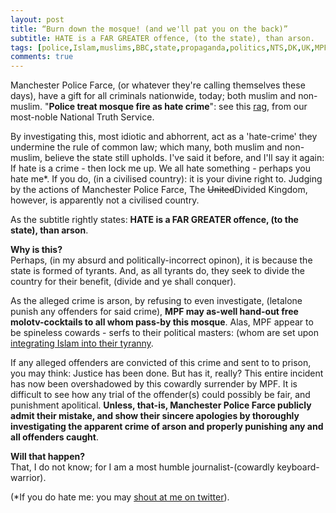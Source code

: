 ```yaml
---
layout: post
title: “Burn down the mosque! (and we'll pat you on the back)”
subtitle: HATE is a FAR GREATER offence, (to the state), than arson.
tags: [police,Islam,muslims,BBC,state,propaganda,politics,NTS,DK,UK,MPF]
comments: true
---
```


Manchester Police Farce, (or whatever they're calling themselves these days), have a gift for all criminals nationwide, today; both muslim and non-muslim. "**Police treat mosque fire as hate crime**": see this [rag](https://www.bbc.co.uk/news/uk-england-manchester-58528886), from our most-noble National Truth Service.  

By investigating this, most idiotic and abhorrent, act as a 'hate-crime' they undermine the rule of common law; which many, both muslim and non-muslim, believe the state still upholds. I've said it before, and I'll say it again: If hate is a crime - then lock me up. We all hate something - perhaps you hate me*. If you do, (in a civilised country): it is your divine right to. Judging by the actions of Manchester Police Farce, The <s>United</s>Divided Kingdom, however, is apparently not a civilised country.  


As the subtitle rightly states: **HATE is a FAR GREATER offence, (to the state), than arson**.  

**Why is this?**  
Perhaps, (in my absurd and politically-incorrect opinon), it is because the state is formed of tyrants. 
And, as all tyrants do, they seek to divide the country for their benefit, (divide and ye shall conquer).  

As the alleged crime is arson, by refusing to even investigate, (letalone punish any offenders for said crime), **MPF may as-well hand-out free molotv-cocktails to all whom pass-by this mosque**. Alas, MPF appear to be spineless cowards - serfs to their political masters: (whom are set upon [integrating Islam into their tyranny](https://remember-blog.com/2021/03/10/the-rise-of-the-muslims-the-death-of-islam/).  

If any alleged offenders are convicted of this crime and sent to to prison, you may think: Justice has been done. 
But has it, really? 
This entire incident has now been overshadowed by this cowardly surrender by MPF. 
It is difficult to see how any trial of the offender(s) could possibly be fair, and punishment apolitical. 
**Unless, that-is, Manchester Police Farce publicly admit their mistake, and show their sincere apologies by thoroughly investigating the apparent crime of arson and properly punishing any and all offenders caught**.  

**Will that happen?**  
That, I do not know; for I am a most humble journalist-(cowardly keyboard-warrior).

(*If you do hate me: you may [shout at me on twitter](https://twitter.com/rootNoob_)).
